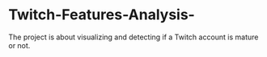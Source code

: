 # Twitch-Features-Analysis-
The project is about visualizing and detecting if a Twitch account is mature or not.
